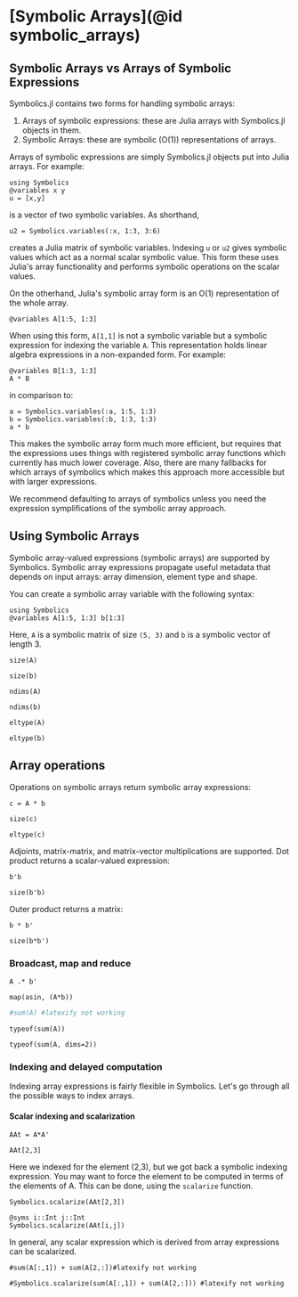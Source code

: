 # [Symbolic Arrays](@id symbolic_arrays)

## Symbolic Arrays vs Arrays of Symbolic Expressions

Symbolics.jl contains two forms for handling symbolic arrays:

1. Arrays of symbolic expressions: these are Julia arrays with Symbolics.jl objects in them.
2. Symbolic Arrays: these are symbolic (O(1)) representations of arrays.

Arrays of symbolic expressions are simply Symbolics.jl objects put into Julia arrays. For
example:

```@example arrays
using Symbolics
@variables x y
u = [x,y]
```

is a vector of two symbolic variables. As shorthand,

```@example arrays
u2 = Symbolics.variables(:x, 1:3, 3:6)
```

creates a Julia matrix of symbolic variables. Indexing `u` or `u2` gives symbolic values
which act as a normal scalar symbolic value. This form these uses Julia's array functionality
and performs symbolic operations on the scalar values.

On the otherhand, Julia's symbolic array form is an O(1) representation of the whole array.

```@example arrays
@variables A[1:5, 1:3]
```

When using this form, `A[1,1]` is not a symbolic variable but a symbolic expression for
indexing the variable `A`. This representation holds linear algebra expressions in a
non-expanded form. For example:

```@example arrays
@variables B[1:3, 1:3]
A * B
```

in comparison to:

```@example arrays
a = Symbolics.variables(:a, 1:5, 1:3)
b = Symbolics.variables(:b, 1:3, 1:3)
a * b
```

This makes the symbolic array form much more efficient, but requires that the expressions
uses things with registered symbolic array functions which currently has much lower coverage.
Also, there are many fallbacks for which arrays of symbolics which makes this approach
more accessible but with larger expressions.

We recommend defaulting to arrays of symbolics unless you need the expression symplifications
of the symbolic array approach.

## Using Symbolic Arrays

Symbolic array-valued expressions (symbolic arrays) are supported by Symbolics. Symbolic array expressions propagate useful metadata that depends on input arrays: array dimension, element type and shape.

You can create a symbolic array variable with the following syntax:

```@example arrays
using Symbolics
@variables A[1:5, 1:3] b[1:3]
```

Here, `A` is a symbolic matrix of size `(5, 3)` and `b` is a symbolic vector of length 3.

```@example arrays
size(A)
```
```@example arrays
size(b)
```
```@example arrays
ndims(A)
```
```@example arrays
ndims(b)
```
```@example arrays
eltype(A)
```
```@example arrays
eltype(b)
```

## Array operations

Operations on symbolic arrays return symbolic array expressions:

```@example arrays
c = A * b
```
```@example arrays
size(c)
```
```@example arrays
eltype(c)
```

Adjoints, matrix-matrix, and matrix-vector multiplications are supported. Dot product returns a scalar-valued expression:

```@example arrays
b'b
```
```@example arrays
size(b'b)
```

Outer product returns a matrix:

```@example arrays
b * b'
```
```@example arrays
size(b*b')
```

### Broadcast, map and reduce


```@example arrays
A .* b'
```
```@example arrays
map(asin, (A*b))
```
```julia
#sum(A) #latexify not working
```
```@example arrays
typeof(sum(A))
```
```@example arrays
typeof(sum(A, dims=2))
```

### Indexing and delayed computation

Indexing array expressions is fairly flexible in Symbolics. Let's go through all the possible ways to index arrays.

#### Scalar indexing and scalarization

```@example arrays
AAt = A*A'
```
```@example arrays
AAt[2,3]
```

Here we indexed for the element (2,3), but we got back a symbolic indexing expression. You may want to force the element to be computed in terms of the elements of A. This can be done, using the `scalarize` function.

```@example arrays
Symbolics.scalarize(AAt[2,3])
```
```@example arrays
@syms i::Int j::Int
Symbolics.scalarize(AAt[i,j])
```

In general, any scalar expression which is derived from array expressions can be scalarized.

```@example arrays
#sum(A[:,1]) + sum(A[2,:])#latexify not working
```
```@example arrays
#Symbolics.scalarize(sum(A[:,1]) + sum(A[2,:])) #latexify not working
```
